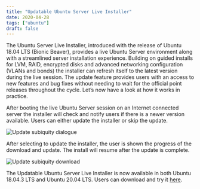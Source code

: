 ```yaml
---
title: "Updatable Ubuntu Server Live Installer"
date: 2020-04-28
tags: ["ubuntu"]
draft: false
---
```


The Ubuntu Server Live Installer, introduced with the release of Ubuntu 18.04 LTS (Bionic Beaver), provides a live Ubuntu Server environment along with a streamlined server installation experience. Building on guided installs for LVM, RAID, encrypted disks and advanced networking configuration (VLANs and bonds) the installer can refresh itself to the latest version during the live session. The update feature provides users with an access to new features and bug fixes without needing to wait for the official point releases throughout the cycle. Let’s now have a look at how it works in practice.

After booting the live Ubuntu Server session on an Internet connected server the installer will check and notify users if there is a newer version available. Users can either update the installer or skip the update.

![Update subiquity dialogue](/img/ubuntu/subiquity-update.png#center)

After selecting to update the installer, the user is shown the progress of the download and update. The install will resume after the update is complete.

![Update subiquity download](/img/ubuntu/subiquity-update-download.png#center)

The Updatable Ubuntu Server Live Installer is now available in both Ubuntu 18.04.3 LTS and Ubuntu 20.04 LTS. Users can download and try it [here](https://ubuntu.com/download/server).
